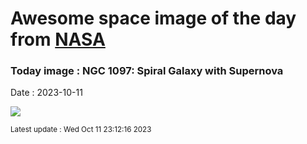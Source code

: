 
# Awesome space image of the day from [NASA](https://api.nasa.gov/)

### Today image : NGC 1097: Spiral Galaxy with Supernova
Date : 2023-10-11

![](https://apod.nasa.gov/apod/image/2310/Ngc1097wSn_Miller_1008.gif)

<small>Latest update : Wed Oct 11 23:12:16 2023</small>
        